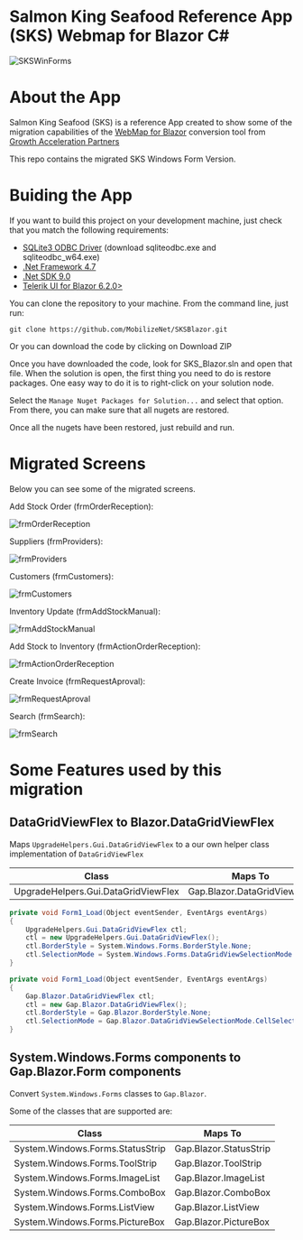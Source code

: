 # Salmon King Seafood Reference App (SKS) Webmap for Blazor C#

![SKSWinForms](./SKSPhotos/SKSBlazor.png)

# About the App

Salmon King Seafood (SKS) is a reference App created to show some of the migration capabilities of the [WebMap for Blazor](https://www.mobilize.net/webmap-csharp-blazor) conversion tool from [Growth Acceleration Partners](https://www.mobilize.net)

This repo contains the migrated SKS Windows Form Version.

# Buiding the App

If you want to build this project on your development machine, just check that you match the following requirements:

* [SQLite3 ODBC Driver](http://www.ch-werner.de/sqliteodbc/) (download sqliteodbc.exe and sqliteodbc_w64.exe)
* [.Net Framework 4.7](https://dotnet.microsoft.com/en-us/download/visual-studio-sdks?cid=getdotnetsdk) 
* [.Net SDK 9.0](https://dotnet.microsoft.com/en-us/download/dotnet/9.0) 
* [Telerik UI for Blazor 6.2.0>](https://www.telerik.com/try/ui-for-blazor)

You can clone the repository to your machine. From the command line, just run:
```
git clone https://github.com/MobilizeNet/SKSBlazor.git
```

Or you can download the code by clicking on Download ZIP

Once you have downloaded the code, look for SKS_Blazor.sln and open that file.
When the solution is open, the first thing you need to do is restore packages.
One easy way to do it is to right-click on your solution node. 

Select the `Manage Nuget Packages for Solution...` and select that option. From there, you can make sure that all nugets are restored.

Once all the nugets have been restored, just rebuild and run. 

# Migrated Screens

Below you can see some of the migrated screens.

Add Stock Order (frmOrderReception):

![frmOrderReception](./SKSPhotos/AddStockOrder.png)

Suppliers (frmProviders):

![frmProviders](./SKSPhotos/Suppliers.png)

Customers (frmCustomers):

![frmCustomers](./SKSPhotos/Customers.png)

Inventory Update (frmAddStockManual):

![frmAddStockManual](./SKSPhotos/InventoryUpdate.png)

Add Stock to Inventory (frmActionOrderReception):

![frmActionOrderReception](./SKSPhotos/AddStockToInventory.png)

Create Invoice (frmRequestAproval):

![frmRequestAproval](./SKSPhotos/CreateInvoice.png)

Search (frmSearch):

![frmSearch](./SKSPhotos/Search.png)

# Some Features used by this migration

## DataGridViewFlex to Blazor.DataGridViewFlex

Maps `UpgradeHelpers.Gui.DataGridViewFlex` to a our own helper class implementation of `DataGridViewFlex`

| Class	|Maps To|
| -- | --|
|UpgradeHelpers.Gui.DataGridViewFlex	|Gap.Blazor.DataGridViewFlex|

```csharp
private void Form1_Load(Object eventSender, EventArgs eventArgs)
{
	UpgradeHelpers.Gui.DataGridViewFlex ctl;
    ctl = new UpgradeHelpers.Gui.DataGridViewFlex();
	ctl.BorderStyle = System.Windows.Forms.BorderStyle.None;
    ctl.SelectionMode = System.Windows.Forms.DataGridViewSelectionMode.CellSelect;
}
```

```csharp
private void Form1_Load(Object eventSender, EventArgs eventArgs)
{
	Gap.Blazor.DataGridViewFlex ctl;
    ctl = new Gap.Blazor.DataGridViewFlex();
    ctl.BorderStyle = Gap.Blazor.BorderStyle.None;
	ctl.SelectionMode = Gap.Blazor.DataGridViewSelectionMode.CellSelect;
}
```

## System.Windows.Forms components to Gap.Blazor.Form components

Convert `System.Windows.Forms` classes to `Gap.Blazor`. 

Some of the classes that are supported are:

|Class	|Maps To|
|--|--|
|System.Windows.Forms.StatusStrip	|Gap.Blazor.StatusStrip |
|System.Windows.Forms.ToolStrip	    |Gap.Blazor.ToolStrip   |
|System.Windows.Forms.ImageList	    |Gap.Blazor.ImageList   |
|System.Windows.Forms.ComboBox  	|Gap.Blazor.ComboBox    |
|System.Windows.Forms.ListView	    |Gap.Blazor.ListView    |
|System.Windows.Forms.PictureBox	|Gap.Blazor.PictureBox  |